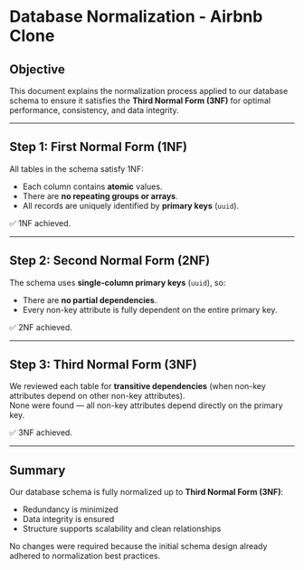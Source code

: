 # Database Normalization - Airbnb Clone

## Objective

This document explains the normalization process applied to our database schema to ensure it satisfies the **Third Normal Form (3NF)** for optimal performance, consistency, and data integrity.

---

## Step 1: First Normal Form (1NF)

All tables in the schema satisfy 1NF:
- Each column contains **atomic** values.
- There are **no repeating groups or arrays**.
- All records are uniquely identified by **primary keys** (`uuid`).

✅ 1NF achieved.

---

## Step 2: Second Normal Form (2NF)

The schema uses **single-column primary keys** (`uuid`), so:
- There are **no partial dependencies**.
- Every non-key attribute is fully dependent on the entire primary key.

✅ 2NF achieved.

---

## Step 3: Third Normal Form (3NF)

We reviewed each table for **transitive dependencies** (when non-key attributes depend on other non-key attributes).  
None were found — all non-key attributes depend directly on the primary key.

✅ 3NF achieved.

---

## Summary

Our database schema is fully normalized up to **Third Normal Form (3NF)**:
- Redundancy is minimized
- Data integrity is ensured
- Structure supports scalability and clean relationships

No changes were required because the initial schema design already adhered to normalization best practices.
